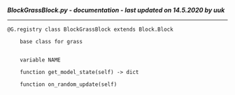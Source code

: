 ***BlockGrassBlock.py - documentation - last updated on 14.5.2020 by uuk***
___

    @G.registry class BlockGrassBlock extends Block.Block
        
        base class for grass


        variable NAME

        function get_model_state(self) -> dict

        function on_random_update(self)